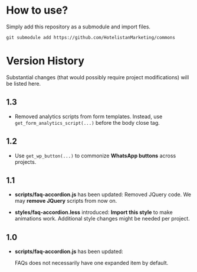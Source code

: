 # How to use?
Simply add this repository as a submodule and import files.

```shell
git submodule add https://github.com/HotelistanMarketing/commons
```

# Version History
Substantial changes (that would possibly require project modifications)
will be listed here.

## 1.3
- Removed analytics scripts from form templates. 
  Instead, use `get_form_analytics_script(...)` before the body close tag.

## 1.2
- Use `get_wp_button(...)` to commonize **WhatsApp buttons** across projects.

## 1.1
- **scripts/faq-accordion.js** has been updated:
  Removed JQuery code. We may **remove JQuery** scripts from now on.


- **styles/faq-accordion.less** introduced:
  **Import this style** to make animations work.
  Additional style changes might be needed per project.
  
## 1.0
- **scripts/faq-accordion.js** has been updated:

  FAQs does not necessarily have one expanded item by default.